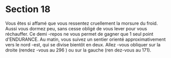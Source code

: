 # Section 18

Vous êtes si affamé que vous ressentez cruellement la morsure
du froid. Aussi vous dormez peu, sans cesse obligé de vous lever
pour vous réchauffer. Ce demi -repos ne vous permet de gagner
que 1 seul point  d'ENDURANCE.  Au matin, vous suivez un
sentier orienté approximativement vers le nord -est, qui se divise
bientôt en deux. Allez -vous obliquer sur la droite (rendez -vous
au 296 ) ou sur la gauche (ren dez-vous au 171).